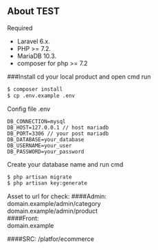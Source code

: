 ## About TEST

Required
- Laravel 6.x.
- PHP >= 7.2.
- MariaDB 10.3.
- composer for php >= 7.2

###Install 
cd your local product and open cmd run
```bash
$ composer install
$ cp .env.example .env
```
Config file .env
```.env
DB_CONNECTION=mysql
DB_HOST=127.0.0.1 // host mariadb
DB_PORT=3306 // your post mariadb
DB_DATABASE=your_database
DB_USERNAME=your_user
DB_PASSWORD=your_password
```
Create your database name and run cmd
```bash
$ php artisan migrate
$ php artisan key:generate
```
Asset to url for check: 
####Admin:  
domain.example/admin/category   
domain.example/admin/product    
####Front:  
domain.example

####SRC: 
/platfor/ecommerce

